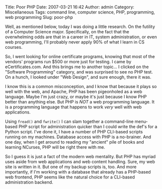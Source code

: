 Title: Poor PHP
Date: 2007-03-21 16:42
Author: admin
Category: Miscellaneous
Tags: command line, computer science, PHP, programming, web programming
Slug: poor-php

Well, as mentioned below, today I was doing a little research. On the
futility of a Computer Science major. Specifically, on the fact that the
overwhelming odds are that in a career in IT, system administration, or
even web programming, I'll probably never apply 90% of what I learn in
CS courses.

So, I went looking for online certificate programs, knowing that most of
the vendors' programs run $500 or more just for testing. I came by
eCertificates.com. And this brings me to another topic... I clicked on
the "Software Programming" category, and was surprised to see no PHP
test. On a hunch, I looked under "Web Design", and sure enough, there it
was.

I know this is a common misconception, and I know that because it plays
so well with the web, and Apache, PHP has been pigeonholed as a web
language. Maybe I'm just crazy, or maybe it's just because I know PHP
better than anything else. But PHP is *NOT* a web programming language.
It is a programming language that happens to work *very* well with web
applications.

Using `fread()` and `fwrite()` I can slam together a command-line menu-based
PHP script for administration quicker than I could write the def's for a
Python script. I've done it, I have a number of PHP CLI-based scripts
running on my machines. Database access with PHP is a no-brainer. And
one day, when I get around to reading my "ancient" pile of books and
learning NCurses, PHP will be right there with me.

So I guess it is just a fact of the modern web mentality. But PHP has
myriad uses aside from web applications and web content handling. Sure,
my web site is written in it. But one of my backup scripts is, too. And
more importantly, if I'm working with a database that already has a
PHP-based web frontend, PHP seems like the natural choice for a
CLI-based administration backend.
